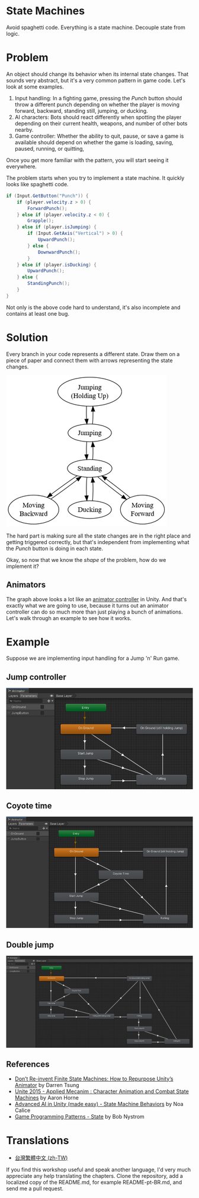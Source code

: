 # State Machines
Avoid spaghetti code. Everything is a state machine. Decouple state from logic.

# Problem
An object should change its behavior when its internal state changes. That sounds very abstract, but it's a very common pattern in game code. Let's look at some examples.

1. Input handling: In a fighting game, pressing the *Punch* button should throw a different punch depending on whether the player is moving forward, backward, standing still, jumping, or ducking.
2. AI characters: Bots should react differently when spotting the player depending on their current health, weapons, and number of other bots nearby.
3. Game controller: Whether the ability to quit, pause, or save a game is available should depend on whether the game is loading, saving, paused, running, or quitting,

Once you get more familiar with the pattern, you will start seeing it everywhere.

The problem starts when you try to implement a state machine. It quickly looks like spaghetti code.

```csharp
if (Input.GetButton("Punch")) {
    if (player.velocity.z > 0) {
        ForwardPunch();
    } else if (player.velocity.z < 0) {
        Grapple();
    } else if (player.isJumping) {
        if (Input.GetAxis("Vertical") > 0) {
            UpwardPunch();
        } else {
            DownwardPunch();
        }
    } else if (player.isDucking) {
        UpwardPunch();
    } else {
        StandingPunch();
    }
}
```
Not only is the above code hard to understand, it's also incomplete and contains at least one bug.

# Solution
Every branch in your code represents a different state. Draw them on a piece of paper and connect them with arrows representing the state changes.

![State machine](./Documentation/StateMachine.png "Looks familiar?")

 The hard part is making sure all the state changes are in the right place and getting triggered correctly, but that's independent from implementing what the *Punch* button is doing in each state.

Okay, so now that we know the *shape* of the problem, how do we implement it?

## Animators
The graph above looks a lot like an [animator controller](https://docs.unity3d.com/Manual/Animator.html) in Unity. And that's exactly what we are going to use, because it turns out an animator controller can do so much more than just playing a bunch of animations. Let's walk through an example to see how it works.

# Example
Suppose we are implementing input handling for a Jump 'n' Run game. 


## Jump controller
![Jump controller](./Documentation/JumpController.png "Jump around!")

## Coyote time
![Coyote time](./Documentation/CoyoteTime.png "Meep meep!")

## Double jump
![Double jump](./Documentation/DoubleJump.png "If at first you don't succeed, jump again.")


## References

- [Don’t Re-invent Finite State Machines: How to Repurpose Unity’s Animator](https://medium.com/the-unity-developers-handbook/dont-re-invent-finite-state-machines-how-to-repurpose-unity-s-animator-7c6c421e5785) by Darren Tsung
- [Unite 2015 - Applied Mecanim : Character Animation and Combat State Machines](https://www.youtube.com/watch?v=Is9C4i4XyXk) by Aaron Horne
- [Advanced AI in Unity (made easy) - State Machine Behaviors](https://www.youtube.com/watch?v=dYi-i83sq5g) by Noa Calice
- [Game Programming Patterns - State](http://gameprogrammingpatterns.com/state.html) by Bob Nystrom

# Translations
- [台灣繁體中文 (zh-TW)](README-zh-TW.md)

If you find this workshop useful and speak another language, I'd very much appreciate any help translating the chapters. Clone the repository, add a localized copy of the README.md, for example README-pt-BR.md, and send me a pull request.
